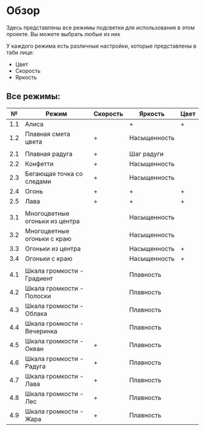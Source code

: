# Обзор
Здесь представлены все режимы подсветки для использования в этом проекте. 
Вы можете выбрать любые из них

У каждого режима есть различные настройки, которые представлены в таби лице: 
* Цвет
* Скорость
* Яркость

## Все режимы:
| №   | Режим                          | Скорость | Яркость      | Цвет |
|-----|--------------------------------|----------|--------------|------|
| 1.1 | Алиса                          |          | +            | +    |
| 1.2 | Плавная смета цвета            | +        | Насыщенность |      |
|     |                                |          |              |      |
| 2.1 | Плавная радуга                 | +        | Шаг радуги   |      |
| 2.2 | Конфетти                       | +        | Насыщенность |      |
| 2.3 | Бегающая точка со следами      | +        | Насыщенность |      |
| 2.4 | Огонь                          | +        | +            | +    |
| 2.5 | Лава                           | +        | +            | +    |
|     |                                |          |              |      |
| 3.1 | Многоцветные огоньки из центра |          | Насыщенность |      |
| 3.2 | Многоцветные огоньки с краю    |          | Насыщенность |      |
| 3.3 | Огоньки из центра              |          | Насыщенность | +    |
| 3.4 | Огоньки с краю                 |          | Насыщенность | +    |
|     |                                |          |              |      |
| 4.1 | Шкала громкости - Градиент     |          | Плавность    |      |
| 4.2 | Шкала громкости - Полоски      |          | Плавность    |      |
| 4.3 | Шкала громкости - Облака       |          | Плавность    |      |
| 4.4 | Шкала громкости - Вечеринка    |          | Плавность    |      |
| 4.5 | Шкала громкости - Океан        | +        | Плавность    |      |
| 4.6 | Шкала громкости - Радуга       | +        | Плавность    |      |
| 4.7 | Шкала громкости - Лава         | +        | Плавность    |      |
| 4.8 | Шкала громкости - Лес          | +        | Плавность    |      |
| 4.9 | Шкала громкости - Жара         | +        | Плавность    |      |
